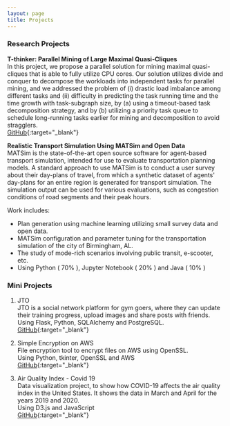 ```yaml
---
layout: page
title: Projects
---
```

### **Research Projects**
**T-thinker: Parallel Mining of Large Maximal Quasi-Cliques**\
In this project, we propose a parallel solution for mining maximal quasi-cliques that is able to fully utilize CPU cores. Our solution utilizes divide and conquer to decompose the workloads into independent tasks for parallel mining, and we addressed the problem of (i) drastic load imbalance among different tasks and (ii) difficulty in predicting the task running time and the time growth with task-subgraph size, by (a) using a timeout-based task decomposition strategy, and by (b) utilizing a priority task queue to schedule long-running tasks earlier for mining and decomposition to avoid stragglers.\
[GitHub](https://github.com/yanlab19870714/Tthinker){:target="_blank"}

**Realistic Transport Simulation Using MATSim and Open Data**\
MATSim is the state-of-the-art open source software for agent-based transport simulation, intended for use to evaluate transportation planning models. A standard approach to use MATSim is to conduct a user survey about their day-plans of travel, from which a synthetic dataset of agents' day-plans for an entire region is generated for transport simulation. The simulation output can be used for various evaluations, such as congestion conditions of road segments and their peak hours.

Work includes:
- Plan generation using machine learning utilizing small survey data and open data.
- MATSim configuration and parameter tuning for the transportation simulation of the city of Birmingham, AL.
- The study of mode-rich scenarios involving public transit, e-scooter, etc.
- Using Python ( 70% ), Jupyter Notebook ( 20% ) and Java ( 10% )


### **Mini Projects**
1. JTO\
JTO is a social network platform for gym goers, where they can update their training progress, upload images and share posts with friends.\
Using Flask, Python, SQLAlchemy and PostgreSQL.\
[GitHub](https://github.com/jalal1/JTO){:target="_blank"}

2. Simple Encryption on AWS\
File encryption tool to encrypt files on AWS using OpenSSL.\
Using Python, tkinter, OpenSSL and AWS\
[GitHub](https://github.com/jalal1/simple-encryption-aws){:target="_blank"}

3. Air Quality Index - Covid 19\
Data visualization project, to show how COVID-19 affects the air quality index in the United States. It shows the data in March and April for the years 2019 and 2020.\
Using D3.js and JavaScript\
[GitHub](https://github.com/jalal1/AQI_covid19){:target="_blank"}
